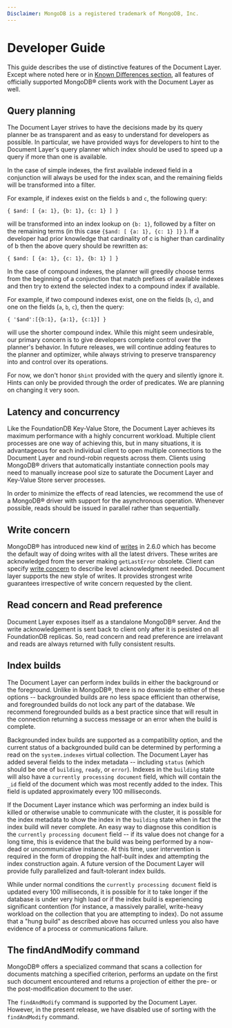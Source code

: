 ```yaml
---
Disclaimer: MongoDB is a registered trademark of MongoDB, Inc.
---
```


# Developer Guide

This guide describes the use of distinctive features of the Document
Layer. Except where noted here or in [Known Differences section](known-differences.md), all features
of officially supported MongoDB® clients work with the Document Layer as
well.

## Query planning

The Document Layer strives to have the decisions made by its query
planner be as transparent and as easy to understand for developers as
possible. In particular, we have provided ways for developers to hint to
the Document Layer's query planner which index should be used to speed
up a query if more than one is available.

In the case of simple indexes, the first available indexed field in a
conjunction will always be used for the index scan, and the remaining
fields will be transformed into a filter.

For example, if indexes exist on the fields `b` and `c`, the following
query:

```
{ $and: [ {a: 1}, {b: 1}, {c: 1} ] }
```

will be transformed into an index lookup on `{b: 1}`, followed by a
filter on the remaining terms (in this case `{$and: [ {a: 1}, {c: 1} ]}`
). If a developer had prior knowledge that cardinality of c is higher than
cardinality of b then the above query should be rewritten as:

```
{ $and: [ {a: 1}, {c: 1}, {b: 1} ] }
```

In the case of compound indexes, the planner will greedily choose terms
from the beginning of a conjunction that match prefixes of available
indexes and then try to extend the selected index to a compound index if
available.

For example, if two compound indexes exist, one on the fields (`b`,
`c`), and one on the fields (`a`, `b`, `c`), then the query:

```
{ '$and':[{b:1}, {a:1}, {c:1}] }
```

will use the shorter compound index. While this might seem undesirable,
our primary concern is to give developers complete control over the
planner's behavior. In future releases, we will continue adding features
to the planner and optimizer, while always striving to preserve
transparency into and control over its operations.

For now, we don't honor `$hint` provided with the query and silently ignore it.
Hints can only be provided through the order of predicates. We are planning on
changing it very soon.

## Latency and concurrency

Like the FoundationDB Key-Value Store, the Document Layer achieves its
maximum performance with a highly concurrent workload. Multiple client
processes are one way of achieving this, but in many situations, it is
advantageous for each individual client to open multiple connections to
the Document Layer and round-robin requests across them. Clients using
MongoDB® drivers that automatically instantiate connection pools may
need to manually increase pool size to saturate the Document Layer and
Key-Value Store server processes.

In order to minimize the effects of read latencies, we recommend the use
of a MongoDB® driver with support for the asynchronous operation.
Whenever possible, reads should be issued in parallel rather than
sequentially.

## Write concern

MongoDB® has introduced new kind of
[writes](https://docs.mongodb.com/manual/release-notes/2.6-compatibility/#write-method-acknowledgements)
in 2.6.0 which has become the default way of doing writes with all the
latest drivers. These writes are acknowledged from the server making
`getLastError` obsolete. Client can specify [write
concern](https://docs.mongodb.com/manual/reference/write-concern/) to
describe level acknowledgment needed. Document layer supports the new
style of writes. It provides strongest write guarantees irrespective of
write concern requested by the client.

## Read concern and Read preference

Document Layer exposes itself as a standalone MongoDB® server. And the
write acknowledgement is sent back to client only after it is pesisted on all
FoundationDB replicas. So, read concern and read preference are irrelavant and
reads are always returned with fully consistent results.

## Index builds

The Document Layer can perform index builds in either the background or
the foreground. Unlike in MongoDB®, there is no downside to either of
these options -- backgrounded builds are no less space efficient than
otherwise, and foregrounded builds do not lock any part of the database.
We recommend foregrounded builds as a best practice since that will
result in the connection returning a success message or an error when
the build is complete.

Backgrounded index builds are supported as a compatibility option, and
the current status of a backgrounded build can be determined by
performing a read on the `system.indexes` virtual collection. The
Document Layer has added several fields to the index metadata --
including `status` (which should be one of `building`, `ready`, or
`error`). Indexes in the `building` state will also have a `currently
processing document` field, which will contain the `_id` field of the
document which was most recently added to the index. This field is
updated approximately every 100 milliseconds.

If the Document Layer instance which was performing an index build is
killed or otherwise unable to communicate with the cluster, it is
possible for the index metadata to show the index in the `building`
state when in fact the index build will never complete. An easy way to
diagnose this condition is the `currently processing document` field --
if its value does not change for a long time, this is evidence that the
build was being performed by a now-dead or uncommunicative instance. At
this time, user intervention is required in the form of dropping the
half-built index and attempting the index construction again. A future
version of the Document Layer will provide fully parallelized and
fault-tolerant index builds.

While under normal conditions the `currently processing document` field
is updated every 100 milliseconds, it is possible for it to take longer
if the database is under very high load or if the index build is
experiencing significant contention (for instance, a massively parallel,
write-heavy workload on the collection that you are attempting to
index). Do not assume that a "hung build" as described above has
occurred unless you also have evidence of a process or communications
failure.


## The findAndModify command

MongoDB® offers a specialized command that scans a collection for
documents matching a specified criterion, performs an update on the
first such document encountered and returns a projection of either the
pre- or the post-modification document to the user.

The `findAndModify` command is supported by the Document Layer. However,
in the present release, we have disabled use of sorting with the
`findAndModify` command.

